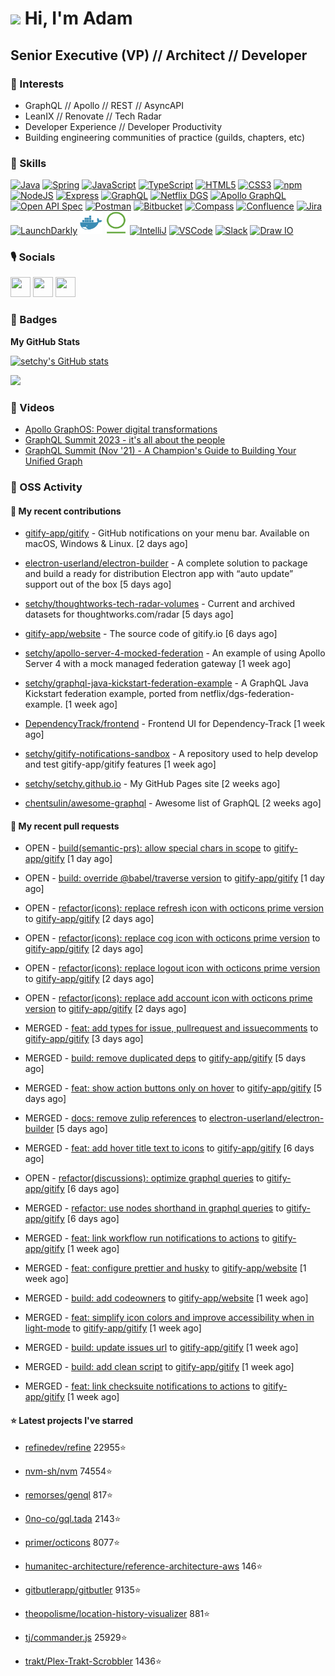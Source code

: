 ![](https://user-images.githubusercontent.com/18350557/176309783-0785949b-9127-417c-8b55-ab5a4333674e.gif) Hi, I'm Adam
============================================================================================================================

Senior Executive (VP) // Architect // Developer
-----------------------------------------------

### 🔭 Interests

- GraphQL // Apollo // REST // AsyncAPI
- LeanIX // Renovate // Tech Radar
- Developer Experience // Developer Productivity
- Building engineering communities of practice (guilds, chapters, etc)

### 💪 Skills

<p align="left">
  <a href="https://www.oracle.com/java/" target="_blank" rel="noreferrer"><img src="https://raw.githubusercontent.com/danielcranney/readme-generator/main/public/icons/skills/java-colored.svg" width="36" height="36" alt="Java" /></a>
  <a href="https://spring.io/" target="_blank" rel="noreferrer"><img src="https://cdn.worldvectorlogo.com/logos/spring-3.svg" width="36" height="36" alt="Spring" /></a> 
  <a href="https://developer.mozilla.org/en-US/docs/Web/JavaScript" target="_blank" rel="noreferrer"><img src="https://raw.githubusercontent.com/danielcranney/readme-generator/main/public/icons/skills/javascript-colored.svg" width="36" height="36" alt="JavaScript" /></a>
  <a href="https://www.typescriptlang.org/" target="_blank" rel="noreferrer"><img src="https://raw.githubusercontent.com/danielcranney/readme-generator/main/public/icons/skills/typescript-colored.svg" width="36" height="36" alt="TypeScript" /></a>
  <a href="https://developer.mozilla.org/en-US/docs/Glossary/HTML5" target="_blank" rel="noreferrer"><img src="https://raw.githubusercontent.com/danielcranney/readme-generator/main/public/icons/skills/html5-colored.svg" width="36" height="36" alt="HTML5" /></a>
  <a href="https://www.w3.org/TR/CSS/#css" target="_blank" rel="noreferrer"><img src="https://raw.githubusercontent.com/danielcranney/readme-generator/main/public/icons/skills/css3-colored.svg" width="36" height="36" alt="CSS3" /></a>
  <a href="https://www.npmjs.com//" target="_blank" rel="noreferrer"><img src="https://cdn.worldvectorlogo.com/logos/npm-square-red-1.svg" width="36" height="36" alt="npm" /></a>
  <a href="https://nodejs.org/en/" target="_blank" rel="noreferrer"><img src="https://raw.githubusercontent.com/danielcranney/readme-generator/main/public/icons/skills/nodejs-colored.svg" width="36" height="36" alt="NodeJS" /></a>
  <a href="https://expressjs.com/" target="_blank" rel="noreferrer"><img src="https://raw.githubusercontent.com/danielcranney/readme-generator/main/public/icons/skills/express-colored.svg" width="36" height="36" alt="Express" /></a>
  <a href="https://graphql.org/" target="_blank" rel="noreferrer"><img src="https://raw.githubusercontent.com/danielcranney/readme-generator/main/public/icons/skills/graphql-colored.svg" width="36" height="36" alt="GraphQL" /></a>
  <a href="https://netflix.github.io/dgs/" target="_blank" rel="noreferrer"><img src="https://raw.githubusercontent.com/Netflix/dgs/main/docs/images/dgs-framework-brand/Icon/dgs-icon--blue.svg" width="36" height="36" alt="Netflix DGS" /></a>
  <a href="https://apollographql.com/" target="_blank" rel="noreferrer"><img src="https://cdn.worldvectorlogo.com/logos/apollo-graphql-compact.svg" width="36" height="36" alt="Apollo GraphQL" /></a>
  <a href="https://swagger.io/specification/" target="_blank" rel="noreferrer"><img src="https://cdn.worldvectorlogo.com/logos/openapi-1.svg" width="36" height="36" alt="Open API Spec" /></a>
  <a href="https://www.postman.com//" target="_blank" rel="noreferrer"><img src="https://cdn.worldvectorlogo.com/logos/postman.svg" width="36" height="36" alt="Postman" /></a>
  <a href="https://www.atlassian.com/software/bitbucket" target="_blank" rel="noreferrer"><img src="https://cdn.worldvectorlogo.com/logos/bitbucket-icon.svg" width="36" height="36" alt="Bitbucket" /></a>
  <a href="https://www.atlassian.com/software/compass" target="_blank" rel="noreferrer"><img src="https://cdn.worldvectorlogo.com/logos/atlassian-compass-1.svg" width="36" height="36" alt="Compass" /></a>
  <a href="https://www.atlassian.com/software/confluence" target="_blank" rel="noreferrer"><img src="https://cdn.worldvectorlogo.com/logos/confluence-1.svg" width="36" height="36" alt="Confluence" /></a>
  <a href="https://www.atlassian.com/software/jira" target="_blank" rel="noreferrer"><img src="https://cdn.worldvectorlogo.com/logos/jira-1.svg" width="36" height="36" alt="Jira" /></a>
  <a href="https://launchdarkly.com/" target="_blank" rel="noreferrer"><img src="https://cdn.worldvectorlogo.com/logos/launchdarkly-2.svg" width="36" height="36" alt="LaunchDarkly" /></a>
  <a href="https://docker.com/" target="_blank" rel="noreferrer"><img src="https://raw.githubusercontent.com/nx211/homer-icons/master/png/docker.png" width="36" height="36" alt="Docker" /></a>
  <a href="https://jfrog.com/artifactory/" target="_blank" rel="noreferrer"><img src="https://raw.githubusercontent.com/nx211/homer-icons/master/png/artifactory.png" width="36" height="36" alt="Artifactory" /></a>
  <a href="https://www.jetbrains.com/idea/" target="_blank" rel="noreferrer"><img src="https://cdn.worldvectorlogo.com/logos/intellij-idea-1.svg" width="36" height="36" alt="IntelliJ" /></a>
  <a href="https://code.visualstudio.com/" target="_blank" rel="noreferrer"><img src="https://cdn.worldvectorlogo.com/logos/visual-studio-code-1.svg" width="36" height="36" alt="VSCode" /></a>
  <a href="https://slack.com/" target="_blank" rel="noreferrer"><img src="https://cdn.worldvectorlogo.com/logos/slack-new-logo.svg" width="36" height="36" alt="Slack" /></a>
  <a href="https://drawio-app.com/" target="_blank" rel="noreferrer"><img src="https://cdn.worldvectorlogo.com/logos/draw-io.svg" width="36" height="36" alt="Draw IO" /></a>
</p>

                      

### 🎙️ Socials
                  
<p align="left">
  <a href="https://www.github.com/setchy" target="_blank" rel="noreferrer"><img src="https://raw.githubusercontent.com/danielcranney/readme-generator/main/public/icons/socials/github.svg" width="32" height="32" /></a>
  <a href="https://www.linkedin.com/in/adamsetch" target="_blank" rel="noreferrer"><img src="https://raw.githubusercontent.com/danielcranney/readme-generator/main/public/icons/socials/linkedin.svg" width="32" height="32" /></a>
  <a href="https://www.twitter.com/setchy87" target="_blank" rel="noreferrer"><img src="https://raw.githubusercontent.com/danielcranney/readme-generator/main/public/icons/socials/twitter.svg" width="32" height="32" /></a>
</p>

### 📛 Badges

<b>My GitHub Stats</b>

<a href="http://www.github.com/setchy"><img src="https://github-readme-stats.vercel.app/api?username=setchy&show_icons=true&hide=&count_private=true&title_color=0891b2&text_color=ffffff&icon_color=0891b2&bg_color=1c1917&hide_border=true&show_icons=true" alt="setchy's GitHub stats" /></a>

<a href="http://www.github.com/setchy"><img src="https://github-readme-streak-stats.herokuapp.com/?user=setchy&stroke=ffffff&background=1c1917&ring=0891b2&fire=0891b2&currStreakNum=ffffff&currStreakLabel=0891b2&sideNums=ffffff&sideLabels=ffffff&dates=ffffff&hide_border=true" /></a>

### 📼 Videos

- [Apollo GraphOS: Power digital transformations](https://www.apollographql.com/enterprise?wvideo=4fu2lsjssc)
- [GraphQL Summit 2023 - it's all about the people](https://www.youtube.com/watch?v=090IWEcHbJc)
- [GraphQL Summit (Nov '21) - A Champion's Guide to Building Your Unified Graph](https://www.apollographql.com/events/roundtable/graphql-summit-november-2021/a-champions-guide-to-building-your-unified-graph)

### 🎯 OSS Activity
#### 🚀 My recent contributions



- [gitify-app/gitify](https://github.com/gitify-app/gitify) - GitHub notifications on your menu bar. Available on macOS, Windows &amp; Linux. [2 days ago]

- [electron-userland/electron-builder](https://github.com/electron-userland/electron-builder) - A complete solution to package and build a ready for distribution Electron app with “auto update” support out of the box [5 days ago]

- [setchy/thoughtworks-tech-radar-volumes](https://github.com/setchy/thoughtworks-tech-radar-volumes) - Current and archived datasets for thoughtworks.com/radar  [5 days ago]

- [gitify-app/website](https://github.com/gitify-app/website) - The source code of gitify.io [6 days ago]

- [setchy/apollo-server-4-mocked-federation](https://github.com/setchy/apollo-server-4-mocked-federation) - An example of using Apollo Server 4 with a mock managed federation gateway [1 week ago]

- [setchy/graphql-java-kickstart-federation-example](https://github.com/setchy/graphql-java-kickstart-federation-example) - A GraphQL Java Kickstart federation example, ported from netflix/dgs-federation-example. [1 week ago]

- [DependencyTrack/frontend](https://github.com/DependencyTrack/frontend) - Frontend UI for Dependency-Track [1 week ago]

- [setchy/gitify-notifications-sandbox](https://github.com/setchy/gitify-notifications-sandbox) - A repository used to help develop and test gitify-app/gitify features [1 week ago]

- [setchy/setchy.github.io](https://github.com/setchy/setchy.github.io) - My GitHub Pages site [2 weeks ago]

- [chentsulin/awesome-graphql](https://github.com/chentsulin/awesome-graphql) - Awesome list of GraphQL [2 weeks ago]

#### 🎉 My recent pull requests



- OPEN - [build(semantic-prs): allow special chars in scope](https://github.com/gitify-app/gitify/pull/880) to [gitify-app/gitify](https://github.com/gitify-app/gitify) [1 day ago]

- OPEN - [build: override @babel/traverse version](https://github.com/gitify-app/gitify/pull/879) to [gitify-app/gitify](https://github.com/gitify-app/gitify) [1 day ago]

- OPEN - [refactor(icons): replace refresh icon with octicons prime version](https://github.com/gitify-app/gitify/pull/876) to [gitify-app/gitify](https://github.com/gitify-app/gitify) [2 days ago]

- OPEN - [refactor(icons): replace cog icon with octicons prime version](https://github.com/gitify-app/gitify/pull/875) to [gitify-app/gitify](https://github.com/gitify-app/gitify) [2 days ago]

- OPEN - [refactor(icons): replace logout icon with octicons prime version](https://github.com/gitify-app/gitify/pull/874) to [gitify-app/gitify](https://github.com/gitify-app/gitify) [2 days ago]

- OPEN - [refactor(icons): replace add account icon with octicons prime version](https://github.com/gitify-app/gitify/pull/873) to [gitify-app/gitify](https://github.com/gitify-app/gitify) [2 days ago]

- MERGED - [feat: add types for issue, pullrequest and issuecomments](https://github.com/gitify-app/gitify/pull/871) to [gitify-app/gitify](https://github.com/gitify-app/gitify) [3 days ago]

- MERGED - [build: remove duplicated deps](https://github.com/gitify-app/gitify/pull/870) to [gitify-app/gitify](https://github.com/gitify-app/gitify) [5 days ago]

- MERGED - [feat: show action buttons only on hover](https://github.com/gitify-app/gitify/pull/869) to [gitify-app/gitify](https://github.com/gitify-app/gitify) [5 days ago]

- MERGED - [docs: remove zulip references](https://github.com/electron-userland/electron-builder/pull/8109) to [electron-userland/electron-builder](https://github.com/electron-userland/electron-builder) [5 days ago]

- MERGED - [feat: add hover title text to icons](https://github.com/gitify-app/gitify/pull/866) to [gitify-app/gitify](https://github.com/gitify-app/gitify) [6 days ago]

- OPEN - [refactor(discussions): optimize graphql queries](https://github.com/gitify-app/gitify/pull/861) to [gitify-app/gitify](https://github.com/gitify-app/gitify) [6 days ago]

- MERGED - [refactor: use nodes shorthand in graphql queries](https://github.com/gitify-app/gitify/pull/860) to [gitify-app/gitify](https://github.com/gitify-app/gitify) [6 days ago]

- MERGED - [feat: link workflow run notifications to actions](https://github.com/gitify-app/gitify/pull/859) to [gitify-app/gitify](https://github.com/gitify-app/gitify) [1 week ago]

- MERGED - [feat: configure prettier and husky](https://github.com/gitify-app/website/pull/61) to [gitify-app/website](https://github.com/gitify-app/website) [1 week ago]

- MERGED - [build: add codeowners](https://github.com/gitify-app/website/pull/59) to [gitify-app/website](https://github.com/gitify-app/website) [1 week ago]

- MERGED - [feat: simplify icon colors and improve accessibility when in light-mode](https://github.com/gitify-app/gitify/pull/857) to [gitify-app/gitify](https://github.com/gitify-app/gitify) [1 week ago]

- MERGED - [build: update issues url](https://github.com/gitify-app/gitify/pull/856) to [gitify-app/gitify](https://github.com/gitify-app/gitify) [1 week ago]

- MERGED - [build: add clean script](https://github.com/gitify-app/gitify/pull/855) to [gitify-app/gitify](https://github.com/gitify-app/gitify) [1 week ago]

- MERGED - [feat: link checksuite notifications to actions](https://github.com/gitify-app/gitify/pull/851) to [gitify-app/gitify](https://github.com/gitify-app/gitify) [1 week ago]

#### ⭐ Latest projects I've starred



- [refinedev/refine](https://github.com/refinedev/refine) 22955⭐

- [nvm-sh/nvm](https://github.com/nvm-sh/nvm) 74554⭐

- [remorses/genql](https://github.com/remorses/genql) 817⭐

- [0no-co/gql.tada](https://github.com/0no-co/gql.tada) 2143⭐

- [primer/octicons](https://github.com/primer/octicons) 8077⭐

- [humanitec-architecture/reference-architecture-aws](https://github.com/humanitec-architecture/reference-architecture-aws) 146⭐

- [gitbutlerapp/gitbutler](https://github.com/gitbutlerapp/gitbutler) 9135⭐

- [theopolisme/location-history-visualizer](https://github.com/theopolisme/location-history-visualizer) 881⭐

- [tj/commander.js](https://github.com/tj/commander.js) 25929⭐

- [trakt/Plex-Trakt-Scrobbler](https://github.com/trakt/Plex-Trakt-Scrobbler) 1436⭐


